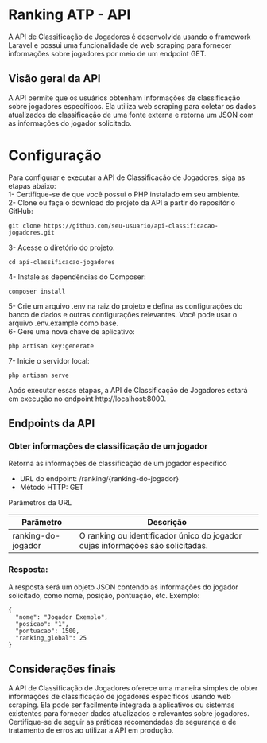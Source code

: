 # Ranking ATP - API
A API de Classificação de Jogadores é desenvolvida usando o framework Laravel e possui uma funcionalidade de web scraping para fornecer informações sobre jogadores por meio de um endpoint GET.

## Visão geral da API
A API permite que os usuários obtenham informações de classificação sobre jogadores específicos. Ela utiliza web scraping para coletar os dados atualizados de classificação de uma fonte externa e retorna um JSON com as informações do jogador solicitado.

# Configuração
Para configurar e executar a API de Classificação de Jogadores, siga as etapas abaixo:
<br>
1- Certifique-se de que você possui o PHP instalado em seu ambiente.
<br>
2- Clone ou faça o download do projeto da API a partir do repositório GitHub:
```
git clone https://github.com/seu-usuario/api-classificacao-jogadores.git
```
3- Acesse o diretório do projeto:
```
cd api-classificacao-jogadores
```
4- Instale as dependências do Composer:
```
composer install
```
5- Crie um arquivo .env na raiz do projeto e defina as configurações do banco de dados e outras configurações relevantes. Você pode usar o arquivo .env.example como base.
<br>
6- Gere uma nova chave de aplicativo:
```
php artisan key:generate
```
7- Inicie o servidor local:
```
php artisan serve
```
Após executar essas etapas, a API de Classificação de Jogadores estará em execução no endpoint http://localhost:8000.
<br>
## Endpoints da API

### Obter informações de classificação de um jogador
Retorna as informações de classificação de um jogador específico
* URL do endpoint: /ranking/{ranking-do-jogador}
* Método HTTP: GET 

Parâmetros da URL

Parâmetro   |Descrição
--------- | ------
ranking-do-jogador | O ranking ou identificador único do jogador cujas informações são solicitadas.
### Resposta:
A resposta será um objeto JSON contendo as informações do jogador solicitado, como nome, posição, pontuação, etc. Exemplo:
```
{
  "nome": "Jogador Exemplo",
  "posicao": "1",
  "pontuacao": 1500,
  "ranking_global": 25
}
```
## Considerações finais

A API de Classificação de Jogadores oferece uma maneira simples de obter informações de classificação de jogadores específicos usando web scraping. Ela pode ser facilmente integrada a aplicativos ou sistemas existentes para fornecer dados atualizados e relevantes sobre jogadores. Certifique-se de seguir as práticas recomendadas de segurança e de tratamento de erros ao utilizar a API em produção.

